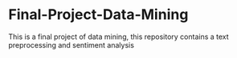 # Final-Project-Data-Mining
This is a final project of data mining, this repository contains a text preprocessing and sentiment analysis
